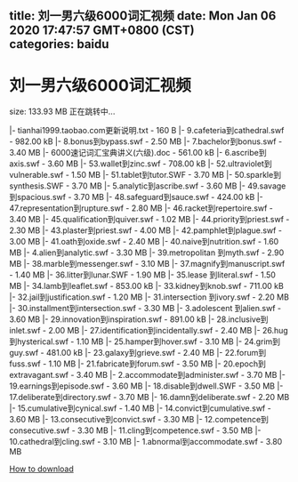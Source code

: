 
title: 刘一男六级6000词汇视频
date: Mon Jan 06 2020 17:47:57 GMT+0800 (CST)    
categories: baidu
---

# 刘一男六级6000词汇视频
size: 133.93 MB
 正在跳转中...
 
|- tianhai1999.taobao.com更新说明.txt - 160 B
|- 9.cafeteria到cathedral.swf - 982.00 kB
|- 8.bonus到bypass.swf - 2.50 MB
|- 7.bachelor到bonus.swf - 3.40 MB
|- 6000速记词汇宝典讲义(六级).doc - 561.00 kB
|- 6.ascribe到axis.swf - 3.60 MB
|- 53.wallet到zinc.swf - 708.00 kB
|- 52.ultraviolet到vulnerable.swf - 1.50 MB
|- 51.tablet到tutor.SWF - 3.70 MB
|- 50.sparkle到synthesis.SWF - 3.70 MB
|- 5.analytic到ascribe.swf - 3.60 MB
|- 49.savage到spacious.swf - 3.70 MB
|- 48.safeguard到sauce.swf - 424.00 kB
|- 47.representation到rupture.swf - 2.80 MB
|- 46.racket到repertoire.swf - 3.40 MB
|- 45.qualification到quiver.swf - 1.02 MB
|- 44.priority到priest.swf - 2.30 MB
|- 43.plaster到priest.swf - 4.00 MB
|- 42.pamphlet到plague.swf - 3.00 MB
|- 41.oath到oxide.swf - 2.40 MB
|- 40.naive到nutrition.swf - 1.60 MB
|- 4.alien到analytic.swf - 3.30 MB
|- 39.metropolitan 到myth.swf - 2.90 MB
|- 38.marble到messenger.swf - 3.10 MB
|- 37.magnify到manuscript.swf - 1.40 MB
|- 36.litter到lunar.SWF - 1.90 MB
|- 35.lease 到literal.swf - 1.50 MB
|- 34.lamb到leaflet.swf - 853.00 kB
|- 33.kidney到knob.swf - 711.00 kB
|- 32.jail到justification.swf - 1.20 MB
|- 31.intersection 到ivory.swf - 2.20 MB
|- 30.installment到intersection.swf - 3.30 MB
|- 3.adolescent 到alien.swf - 3.60 MB
|- 29.innovation到inspiration.swf - 891.00 kB
|- 28.inclusive到inlet.swf - 2.00 MB
|- 27.identification到incidentally.swf - 2.40 MB
|- 26.hug到hysterical.swf - 1.10 MB
|- 25.hamper到hover.swf - 3.10 MB
|- 24.grim到guy.swf - 481.00 kB
|- 23.galaxy到grieve.swf - 2.40 MB
|- 22.forum到fuss.swf - 1.10 MB
|- 21.fabricate到forum.swf - 3.50 MB
|- 20.epoch到extravagant.swf - 3.40 MB
|- 2.accommodate到administer.swf - 3.70 MB
|- 19.earnings到episode.swf - 3.60 MB
|- 18.disable到dwell.SWF - 3.50 MB
|- 17.deliberate到directory.swf - 3.70 MB
|- 16.damn到deliberate.swf - 2.20 MB
|- 15.cumulative到cynical.swf - 1.40 MB
|- 14.convict到cumulative.swf - 3.60 MB
|- 13.consecutive到convict.swf - 3.30 MB
|- 12.competence到consecutive.swf - 3.30 MB
|- 11.cling到competence.swf - 3.50 MB
|- 10.cathedral到cling.swf - 3.10 MB
|- 1.abnormal到accommodate.swf - 3.80 MB

[How to download](https://bpcam.bemobtrk.com/go/2ceec3aa-1ca2-46d6-b9ff-aaa5c184517c?jno=4860)